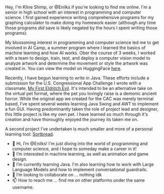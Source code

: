 Hey, I'm Kline Shimp, or @Enilks if you're looking to find me online. I'm a senior in high school with an interest in programming and computer science. I first gained experience writing comprehensive programs for my graphing calculator to make doing my homework easier (although any time those programs *did* save is likely negated by the hours I spent writing those programs). 

My blossoming interest in programming and computer science led me to get involved in AI Camp, a summer program where I learned the basics of machine learning and how AI works. Ober the course of 3 weeks, I worked with a team to design, train, test, and deploy a computer vision model to analyze artwork and determine the movement or style the artwork was created in. You can view the model on HuggingFace [here](https://huggingface.co/satwikapaul/painting_movement_classifier2).

Recently, I have begun learning to write in Java. These efforts include a submission for the U.S. Congressional App Challenge I wrote with a classmate, [My First Eldritch Evil](https://github.com/skidoodl/My-First-Eldritch-Evil). It's intended to be an alternative take on the virtual pet format, where the pet you lovingly raise is a demonic ancient horror. While the original app we created for the CAC was merely terminal based, I've spent several weeks learning Java Swing and AWT to implement a fun GUI. Having predominantly taken the role of project lead and designer, this little project is like my own pet. I have learned so much through it's creation and have thoroughly enjoyed the journey its taken me on.

A second project I've undertaken is much smaller and more of a personal learning tool: [Sortbread](https://github.com/Enilks/Sortbread).

- 👋 Hi, I’m @Enilks! I'm just diving into the world of programming and computer science, and I hope to someday make a career in it!
- 👀 I’m interested in machine learning, as well as animation and game design.
- 🌱 I’m currently learning Java. I'm also learning how to work with Large Language Models and how to implement conversational guardrails.
- 💞️ I’m looking to collaborate on ... nothing idk 
- 📫 How to reach me ... find me on other platforms under the same username.

<!---
Enilks/Enilks is a ✨ special ✨ repository because its `README.md` (this file) appears on your GitHub profile.
You can click the Preview link to take a look at your changes.
--->
